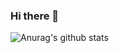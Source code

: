 ### Hi there 👋
![Anurag's github stats](https://github-readme-stats.vercel.app/api?username=Mrlinkwii&show_icons=true&title_color=fff&icon_color=79ff97&text_color=9f9f9f&bg_color=151515)
<!--
**Mrlinkwii/Mrlinkwii** is a ✨ _special_ ✨ repository because its `README.md` (this file) appears on your GitHub profile.

Here are some ideas to get you started:

- 🔭 I’m currently working on ...
- 🌱 I’m currently learning ...
- 👯 I’m looking to collaborate on ...
- 🤔 I’m looking for help with ...
- 💬 Ask me about ...
- 📫 How to reach me: ...
- 😄 Pronouns: ...
- ⚡ Fun fact: ...
-->

